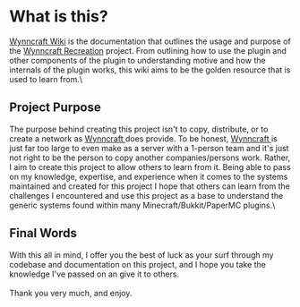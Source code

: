 # What is this?

[Wynncraft Wiki](https://wynncraft.gitbook.io/wynncraft-wiki) is the documentation that outlines the usage and purpose of the [Wynncraft Recreation](https://github.com/Wynncraft-Recreation) project. From outlining how to use the plugin and other components of the plugin to understanding motive and how the internals of the plugin works, this wiki aims to be the golden resource that is used to learn from.\


## Project Purpose

The purpose behind creating this project isn't to copy, distribute, or to create a network as [Wynncraft ](https://wynncraft.com/)does provide. To be honest, [Wynncraft ](https://wynncraft.com/)is just far too large to even make as a server with a 1-person team and it's just not right to be the person to copy another companies/persons work. Rather, I aim to create this project to allow others to learn from it. Being able to pass on my knowledge, expertise, and experience when it comes to the systems maintained and created for this project I hope that others can learn from the challenges I encountered and use this project as a base to understand the generic systems found within many Minecraft/Bukkit/PaperMC plugins.\


## Final Words

With this all in mind, I offer you the best of luck as your surf through my codebase and documentation on this project, and I hope you take the knowledge I've passed on an give it to others.\
\
Thank you very much, and enjoy.
